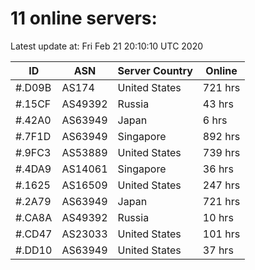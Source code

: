 # 11 online servers:

Latest update at: Fri Feb 21 20:10:10 UTC 2020

| ID | ASN | Server Country | Online |
| -- | --- | -------------- | ------ |
| #.D09B | AS174 | United States | 721 hrs |
| #.15CF | AS49392 | Russia | 43 hrs |
| #.42A0 | AS63949 | Japan | 6 hrs |
| #.7F1D | AS63949 | Singapore | 892 hrs |
| #.9FC3 | AS53889 | United States | 739 hrs |
| #.4DA9 | AS14061 | Singapore | 36 hrs |
| #.1625 | AS16509 | United States | 247 hrs |
| #.2A79 | AS63949 | Japan | 721 hrs |
| #.CA8A | AS49392 | Russia | 10 hrs |
| #.CD47 | AS23033 | United States | 101 hrs |
| #.DD10 | AS63949 | United States | 37 hrs |

